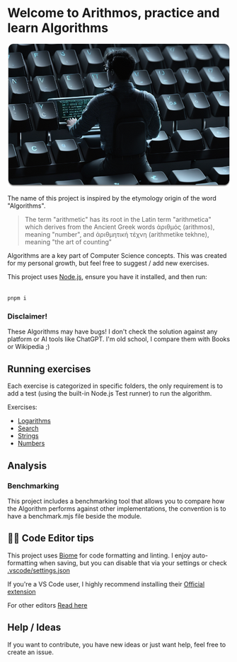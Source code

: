 # Welcome to Arithmos, practice and learn Algorithms

![Cover](cover.png)

The name of this project is inspired by the etymology origin of the word "Algorithms".

> The term "arithmetic" has its root in the Latin term "arithmetica" which derives from the Ancient Greek words ἀριθμός (arithmos), meaning "number", and ἀριθμητική τέχνη (arithmetike tekhne), meaning "the art of counting"

Algorithms are a key part of Computer Science concepts. This was created for my personal growth, but feel free to suggest / add new exercises.

This project uses [Node.js](https://nodejs.org/), ensure you have it installed, and then run:

```js

pnpm i

```

### Disclaimer!

These Algorithms may have bugs! I don't check the solution against any platform or AI tools like ChatGPT.
I'm old school, I compare them with Books or Wikipedia ;)

## Running exercises

Each exercise is categorized in specific folders, the only requirement is to add a test (using the built-in Node.js Test runner) to run the algorithm.

Exercises:

- [Logarithms](logarithms/README.md)
- [Search](search/README.md)
- [Strings](strings/README.md)
- [Numbers](numbers/README.md)

## Analysis

### Benchmarking

This project includes a benchmarking tool that allows you to compare how the Algorithm performs against other implementations, the convention is to have a benchmark.mjs file beside the module.

## 💅🏼 Code Editor tips

This project uses [Biome](https://biomejs.dev/) for code formatting and linting.
I enjoy auto-formatting when saving, but you can disable that via your settings or check [.vscode/settings.json](.vscode/settings.json)

If you're a VS Code user, I highly recommend installing their [Official extension](https://marketplace.visualstudio.com/items?itemName=biomejs.biome)

For other editors [Read here](https://biomejs.dev/guides/editors/first-party-plugins/)

## Help / Ideas

If you want to contribute, you have new ideas or just want help, feel free to create an issue.
